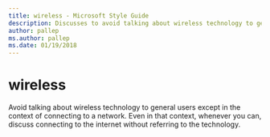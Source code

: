 ```yaml
---
title: wireless - Microsoft Style Guide
description: Discusses to avoid talking about wireless technology to general users except in the context of connecting to a network.
author: pallep
ms.author: pallep
ms.date: 01/19/2018
---
```


# wireless

Avoid
talking about wireless technology to general users except in the
context of connecting to a network. Even in that context, whenever
you can, discuss connecting to the internet without referring to the
technology. 
